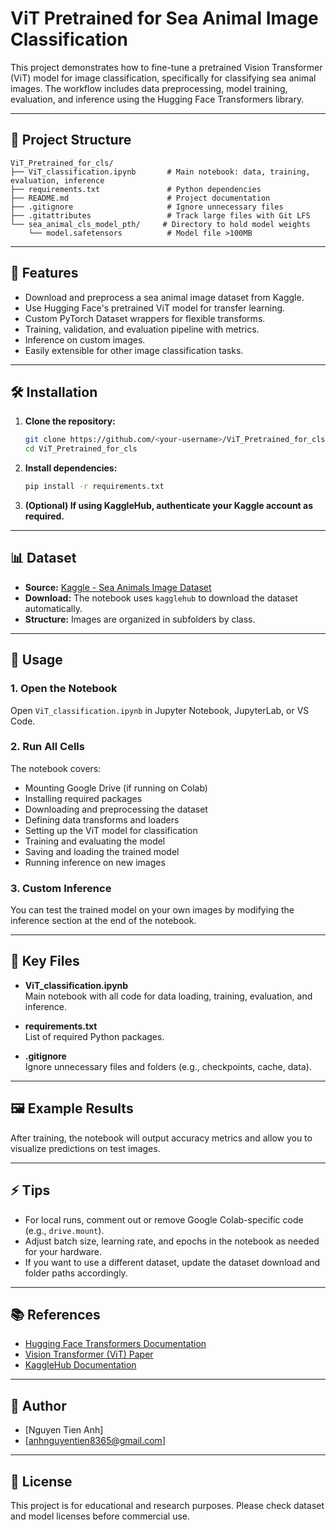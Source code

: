 # ViT Pretrained for Sea Animal Image Classification

This project demonstrates how to fine-tune a pretrained Vision Transformer (ViT) model for image classification, specifically for classifying sea animal images. The workflow includes data preprocessing, model training, evaluation, and inference using the Hugging Face Transformers library.

---

## 📂 Project Structure

```
ViT_Pretrained_for_cls/
├── ViT_classification.ipynb       # Main notebook: data, training, evaluation, inference
├── requirements.txt               # Python dependencies
├── README.md                      # Project documentation
├── .gitignore                     # Ignore unnecessary files
├── .gitattributes                 # Track large files with Git LFS
└── sea_animal_cls_model_pth/     # Directory to hold model weights
    └── model.safetensors          # Model file >100MB
```

---

## 🚀 Features

- Download and preprocess a sea animal image dataset from Kaggle.
- Use Hugging Face's pretrained ViT model for transfer learning.
- Custom PyTorch Dataset wrappers for flexible transforms.
- Training, validation, and evaluation pipeline with metrics.
- Inference on custom images.
- Easily extensible for other image classification tasks.

---

## 🛠️ Installation

1. **Clone the repository:**
    ```bash
    git clone https://github.com/<your-username>/ViT_Pretrained_for_cls.git
    cd ViT_Pretrained_for_cls
    ```

2. **Install dependencies:**
    ```bash
    pip install -r requirements.txt
    ```

3. **(Optional) If using KaggleHub, authenticate your Kaggle account as required.**

---

## 📊 Dataset

- **Source:** [Kaggle - Sea Animals Image Dataset](https://www.kaggle.com/datasets/vencerlanz09/sea-animals-image-dataste)
- **Download:** The notebook uses `kagglehub` to download the dataset automatically.
- **Structure:** Images are organized in subfolders by class.

---

## 📝 Usage

### 1. Open the Notebook

Open `ViT_classification.ipynb` in Jupyter Notebook, JupyterLab, or VS Code.

### 2. Run All Cells

The notebook covers:
- Mounting Google Drive (if running on Colab)
- Installing required packages
- Downloading and preprocessing the dataset
- Defining data transforms and loaders
- Setting up the ViT model for classification
- Training and evaluating the model
- Saving and loading the trained model
- Running inference on new images

### 3. Custom Inference

You can test the trained model on your own images by modifying the inference section at the end of the notebook.

---

## 🧩 Key Files

- **ViT_classification.ipynb**  
  Main notebook with all code for data loading, training, evaluation, and inference.

- **requirements.txt**  
  List of required Python packages.

- **.gitignore**  
  Ignore unnecessary files and folders (e.g., checkpoints, cache, data).

---

## 🖼️ Example Results

After training, the notebook will output accuracy metrics and allow you to visualize predictions on test images.

---

## ⚡ Tips

- For local runs, comment out or remove Google Colab-specific code (e.g., `drive.mount`).
- Adjust batch size, learning rate, and epochs in the notebook as needed for your hardware.
- If you want to use a different dataset, update the dataset download and folder paths accordingly.

---

## 📚 References

- [Hugging Face Transformers Documentation](https://huggingface.co/docs/transformers)
- [Vision Transformer (ViT) Paper](https://arxiv.org/abs/2010.11929)
- [KaggleHub Documentation](https://github.com/Kaggle/kagglehub)

---

## 👤 Author

- [Nguyen Tien Anh]
- [anhnguyentien8365@gmail.com]

---

## 📝 License

This project is for educational and research purposes. Please check dataset and model licenses before commercial use.
